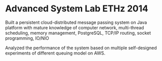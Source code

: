 
# Advanced System Lab ETHz 2014

Built a persistent cloud-distributed message passing system on Java platform with mature knowledge of computer network, multi-thread scheduling, memory management, PostgreSQL, TCP/IP routing, socket programming, IO/NIO 

Analyzed the performance of the system based on multiple self-designed experiments of different queuing model on AWS.
